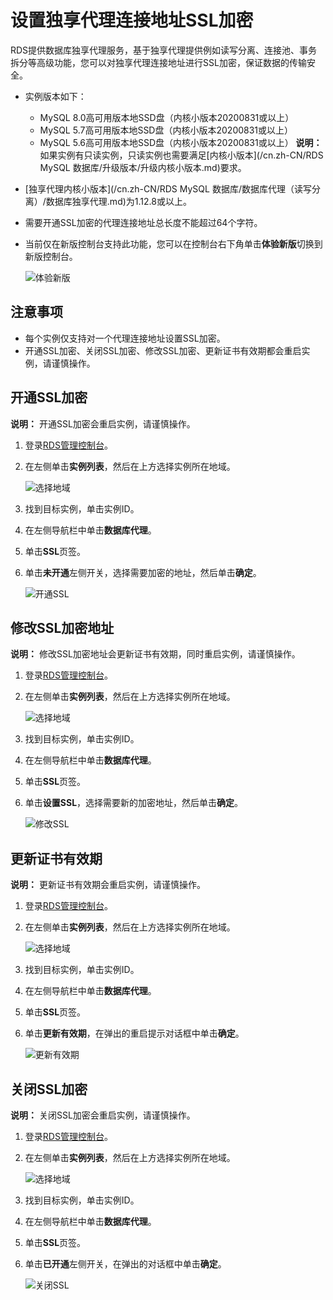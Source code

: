 # 设置独享代理连接地址SSL加密

RDS提供数据库独享代理服务，基于独享代理提供例如读写分离、连接池、事务拆分等高级功能，您可以对独享代理连接地址进行SSL加密，保证数据的传输安全。

-   实例版本如下：

    -   MySQL 8.0高可用版本地SSD盘（内核小版本20200831或以上）
    -   MySQL 5.7高可用版本地SSD盘（内核小版本20200831或以上）
    -   MySQL 5.6高可用版本地SSD盘（内核小版本20200831或以上）
    **说明：** 如果实例有只读实例，只读实例也需要满足[内核小版本](/cn.zh-CN/RDS MySQL 数据库/升级版本/升级内核小版本.md)要求。

-   [独享代理内核小版本](/cn.zh-CN/RDS MySQL 数据库/数据库代理（读写分离）/数据库独享代理.md)为1.12.8或以上。
-   需要开通SSL加密的代理连接地址总长度不能超过64个字符。
-   当前仅在新版控制台支持此功能，您可以在控制台右下角单击**体验新版**切换到新版控制台。

    ![体验新版](https://static-aliyun-doc.oss-accelerate.aliyuncs.com/assets/img/zh-CN/6384325061/p182014.png)


## 注意事项

-   每个实例仅支持对一个代理连接地址设置SSL加密。
-   开通SSL加密、关闭SSL加密、修改SSL加密、更新证书有效期都会重启实例，请谨慎操作。

## 开通SSL加密

**说明：** 开通SSL加密会重启实例，请谨慎操作。

1.  登录[RDS管理控制台](https://rds.console.aliyun.com/)。

2.  在左侧单击**实例列表**，然后在上方选择实例所在地域。

    ![选择地域](https://static-aliyun-doc.oss-accelerate.aliyuncs.com/assets/img/zh-CN/3074469951/p36543.png)

3.  找到目标实例，单击实例ID。

4.  在左侧导航栏中单击**数据库代理**。

5.  单击**SSL**页签。

6.  单击**未开通**左侧开关，选择需要加密的地址，然后单击**确定**。

    ![开通SSL](https://static-aliyun-doc.oss-accelerate.aliyuncs.com/assets/img/zh-CN/5427824061/p176828.png)


## 修改SSL加密地址

**说明：** 修改SSL加密地址会更新证书有效期，同时重启实例，请谨慎操作。

1.  登录[RDS管理控制台](https://rds.console.aliyun.com/)。

2.  在左侧单击**实例列表**，然后在上方选择实例所在地域。

    ![选择地域](https://static-aliyun-doc.oss-accelerate.aliyuncs.com/assets/img/zh-CN/3074469951/p36543.png)

3.  找到目标实例，单击实例ID。

4.  在左侧导航栏中单击**数据库代理**。

5.  单击**SSL**页签。

6.  单击**设置SSL**，选择需要新的加密地址，然后单击**确定**。

    ![修改SSL](https://static-aliyun-doc.oss-accelerate.aliyuncs.com/assets/img/zh-CN/5427824061/p176830.png)


## 更新证书有效期

**说明：** 更新证书有效期会重启实例，请谨慎操作。

1.  登录[RDS管理控制台](https://rds.console.aliyun.com/)。

2.  在左侧单击**实例列表**，然后在上方选择实例所在地域。

    ![选择地域](https://static-aliyun-doc.oss-accelerate.aliyuncs.com/assets/img/zh-CN/3074469951/p36543.png)

3.  找到目标实例，单击实例ID。

4.  在左侧导航栏中单击**数据库代理**。

5.  单击**SSL**页签。

6.  单击**更新有效期**，在弹出的重启提示对话框中单击**确定**。

    ![更新有效期](https://static-aliyun-doc.oss-accelerate.aliyuncs.com/assets/img/zh-CN/1290446061/p185705.png)


## 关闭SSL加密

**说明：** 关闭SSL加密会重启实例，请谨慎操作。

1.  登录[RDS管理控制台](https://rds.console.aliyun.com/)。

2.  在左侧单击**实例列表**，然后在上方选择实例所在地域。

    ![选择地域](https://static-aliyun-doc.oss-accelerate.aliyuncs.com/assets/img/zh-CN/3074469951/p36543.png)

3.  找到目标实例，单击实例ID。

4.  在左侧导航栏中单击**数据库代理**。

5.  单击**SSL**页签。

6.  单击**已开通**左侧开关，在弹出的对话框中单击**确定**。

    ![关闭SSL](https://static-aliyun-doc.oss-accelerate.aliyuncs.com/assets/img/zh-CN/1290446061/p185706.png)


